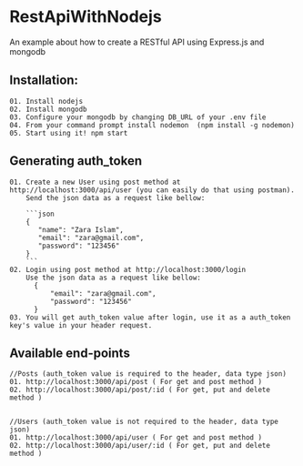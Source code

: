 # RestApiWithNodejs
An example about how to create a RESTful API using Express.js and mongodb

  ## Installation:
    01. Install nodejs
    02. Install mongodb
    03. Configure your mongodb by changing DB_URL of your .env file
    04. From your command prompt install nodemon  (npm install -g nodemon)
    05. Start using it! npm start
    
  ## Generating auth_token
    01. Create a new User using post method at http://localhost:3000/api/user (you can easily do that using postman). 
        Send the json data as a request like bellow:
        
        ```json
        {            
           "name": "Zara Islam",
           "email": "zara@gmail.com",
           "password": "123456"
        }
        ```
    02. Login using post method at http://localhost:3000/login
        Use the json data as a request like bellow:
          {
              "email": "zara@gmail.com",
              "password": "123456"
          }
    03. You will get auth_token value after login, use it as a auth_token key's value in your header request.
    
  ## Available end-points
    //Posts (auth_token value is required to the header, data type json)
    01. http://localhost:3000/api/post ( For get and post method )
    02. http://localhost:3000/api/post/:id ( For get, put and delete method )
    
    
    //Users (auth_token value is not required to the header, data type json)
    01. http://localhost:3000/api/user ( For get and post method )
    02. http://localhost:3000/api/user/:id ( For get, put and delete method )
